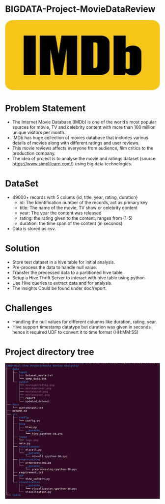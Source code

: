 # BIGDATA-Project-MovieDataReview
![logo](https://github.com/shubham7151/BIGDATA-Project-MovieDataReview/blob/master/src/image/logo.png "imdb logo")

# Problem Statement
- The Internet Movie Database (IMDb) is one of the world’s most popular sources for movie, TV and celebrity content with more than 100 million unique visitors per month.
- IMDb has huge collection of movies database that includes various details of movies along with different ratings and user reviews.
- This movie reviews affects everyone from audience, film critics to the production company.
- The idea of project is to analyse the movie and ratings dataset (source: https://www.simplilearn.com/) using big data technologies. 

# DataSet
- 49000+ records with 5 colums {id, title, year, rating, duration}
  - id: The Identification number of the records, act as primary key
  - title: The name of the movie, TV show or celebrity content
  - year: The year the content was released
  - rating: the rating given to the content, ranges from (1-5)
  - duration: the time span of the content (in seconds)
- Data is stored as csv. 

# Solution
- Store test dataset in a hive table for initial analysis. 
- Pre-process the data to handle null value.
- Transfer the precessed data to a partitioned hive table.
- Setup a Hive Thrift Server to interact with hive table using python. 
- Use Hive queries to extract data and for analysis. 
- The insights Could be found under doc/report.

# Challenges
- Handling the null values for different columns like duration, rating, year. 
- Hive support timestamp datatype but duration was given in seconds hence it required UDF to convert it to time format (HH:MM:SS)

# Project directory tree
![project tree](https://github.com/shubham7151/BIGDATA-Project-MovieDataReview/blob/master/src/image/Screenshot%20from%202022-07-05%2016-03-48.png "project tree")
   




